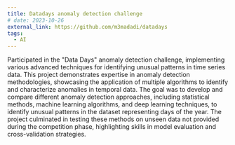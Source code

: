 ```yaml
---
title: Datadays anomaly detection challenge
# date: 2023-10-26
external_link: https://github.com/m3madadi/datadays
tags:
  - AI
---
```


Participated in the "Data Days" anomaly detection challenge, implementing various advanced techniques for identifying unusual patterns in time series data. This project demonstrates expertise in anomaly detection methodologies, showcasing the application of multiple algorithms to identify and characterize anomalies in temporal data. The goal was to develop and compare different anomaly detection approaches, including statistical methods, machine learning algorithms, and deep learning techniques, to identify unusual patterns in the dataset representing days of the year. The project culminated in testing these methods on unseen data not provided during the competition phase, highlighting skills in model evaluation and cross-validation strategies.

<!--more-->

